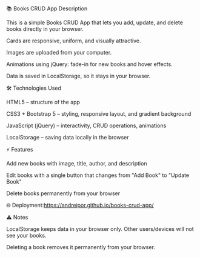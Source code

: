📚 Books CRUD App
Description

This is a simple Books CRUD App that lets you add, update, and delete books directly in your browser.

Cards are responsive, uniform, and visually attractive.

Images are uploaded from your computer.

Animations using jQuery: fade-in for new books and hover effects.

Data is saved in LocalStorage, so it stays in your browser.

🛠 Technologies Used

HTML5 – structure of the app

CSS3 + Bootstrap 5 – styling, responsive layout, and gradient background

JavaScript (jQuery) – interactivity, CRUD operations, animations

LocalStorage – saving data locally in the browser

⚡ Features

Add new books with image, title, author, and description

Edit books with a single button that changes from "Add Book" to "Update Book"

Delete books permanently from your browser


🌐 Deployment:https://andreipor.github.io/books-crud-app/

⚠ Notes

LocalStorage keeps data in your browser only. Other users/devices will not see your books.

Deleting a book removes it permanently from your browser.
